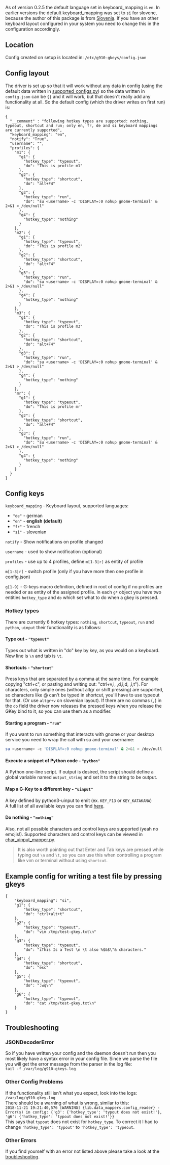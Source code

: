 As of version 0.2.5 the default language set in keyboard_mapping is `en`. In earlier versions the default keyboard_mapping was set to `si` for slovene, because the author of this package is from [Slovenia](https://en.wikipedia.org/wiki/Slovenia). If you have an other keyboard layout configured in your system you need to change this in the configuration accordingly.

## Location
Config created on setup is located in: `/etc/g910-gkeys/config.json`

## Config layout
The driver is set up so that it will work without any data in config (using the default data written in [supported_configs.py](https://github.com/JSubelj/g910-gkey-macro-support/blob/master/lib/data_mappers/supported_configs.py)) so the data written in `config.json` can be `{}` and it will work, but that doesn't really add any functionality at all. So the default config (which the driver writes on first run) is:
```
{
  "__comment" : "following hotkey types are supported: nothing, typeout, shortcut and run; only en, fr, de and si keyboard mappings are currently supported",
  "keyboard_mapping": "en",
  "notify": "True",
  "username": "",
  "profiles": {
    "m1": {
      "g1": {
        "hotkey_type": "typeout",
        "do": "This is profile m1"
      },
      "g2": {
        "hotkey_type": "shortcut",
        "do": "alt+F4"
      },
      "g3": {
        "hotkey_type": "run",
        "do": "su <username> -c 'DISPLAY=:0 nohup gnome-terminal' & 2>&1 > /dev/null"
      },
      "g4": {
        "hotkey_type": "nothing"
      }
    },
    "m2": {
      "g1": {
        "hotkey_type": "typeout",
        "do": "This is profile m2"
      },
      "g2": {
        "hotkey_type": "shortcut",
        "do": "alt+F4"
      },
      "g3": {
        "hotkey_type": "run",
        "do": "su <username> -c 'DISPLAY=:0 nohup gnome-terminal' & 2>&1 > /dev/null"
      },
      "g4": {
        "hotkey_type": "nothing"
      }
    },
    "m3": {
      "g1": {
        "hotkey_type": "typeout",
        "do": "This is profile m3"
      },
      "g2": {
        "hotkey_type": "shortcut",
        "do": "alt+F4"
      },
      "g3": {
        "hotkey_type": "run",
        "do": "su <username> -c 'DISPLAY=:0 nohup gnome-terminal' & 2>&1 > /dev/null"
      },
      "g4": {
        "hotkey_type": "nothing"
      }
    },
    "mr": {
      "g1": {
        "hotkey_type": "typeout",
        "do": "This is profile mr"
      },
      "g2": {
        "hotkey_type": "shortcut",
        "do": "alt+F4"
      },
      "g3": {
        "hotkey_type": "run",
        "do": "su <username> -c 'DISPLAY=:0 nohup gnome-terminal' & 2>&1 > /dev/null"
      },
      "g4": {
        "hotkey_type": "nothing"
      }
    }
  }
}
```

## Config keys
`keyboard_mapping` - Keyboard layout, supported languages:  
   * `"de"` - german
   * `"en"` - **english (default)**
   * `"fr"` - french
   * `"si"` - slovenian

`notify` - Show notifications on profile changed  

`username` - used to show notification (optional)  

`profiles` - use up to 4 profiles, define `m[1-3|r]` as entity of profile  

`m[1-3|r]` - switch profile (only if you have more then one profile in config.json)  

`g[1-9]` - G-keys macro definition, defined in root of config if no profiles are needed or as entity of the assigned profile. In each `g*` object you have two entities `hotkey_type` and `do` which set what to do when a gkey is pressed.

### Hotkey types
There are currently 6 hotkey types: `nothing`, `shortcut`, `typeout`, `run` and `python`, `uinput` their functionality is as follows:

#### Type out - `"typeout"`  
Types out what is written in "do" key by key, as you would on a keyboard. New line is `\n` and tab is `\t`.

#### Shortcuts - `"shortcut"`  
Press keys that are separated by a comma at the same time. For example copying "ctrl+c", or pasting and writing out: "ctrl+v,i, ,d,i,d, ,i,t"). For characters, only simple ones (without altgr or shift pressing) are supported, so characters like @ can't be typed in shortcut, you'll have to use typeout for that. (Or use `altgr+v` on slovenian layout). If there are no commas (`,`) in the `do` field the driver now releases the pressed keys when you release the GKey bind to it, so you can use them as a modifier.

#### Starting a program - `"run"`  
If you want to run something that interacts with gnome or your desktop service you need to wrap the call with su and your username:
   ```bash
   su <username> -c 'DISPLAY=:0 nohup gnome-terminal' & 2>&1 > /dev/null
   ```

#### Execute a snippet of Python code - `"python"`  
A Python one-line script. If output is desired, the script should define a global variable named `output_string` and set it to the string to be output.

#### Map a G-Key to a different key - `"uinput"`
A key defined by python3-uinput to emit (ex. `KEY_F13` or `KEY_KATAKANA`)  
A full list of all available keys you can find [here](https://github.com/tuomasjjrasanen/python-uinput/blob/master/src/ev.py).

#### Do nothing - `"nothing"`

Also, not all possible characters and control keys are supported (yeah no emojis!). Supported characters and control keys can be viewed in [char_uinput_mapper.py](https://github.com/JSubelj/g910-gkey-macro-support/blob/master/lib/data_mappers/char_uinput_mapper.py).


>It is also worth pointing out that Enter and Tab keys are pressed while typing out `\n` and `\t`, so you can use this when controlling a program like vim or terminal without using `shortcut`.

## Example config for writing a test file by pressing gkeys
```
{
    "keyboard_mapping": "si",
    "g1": {
        "hotkey_type": "shortcut",
        "do": "ctrl+alt+t"
    },
    "g2": {
        "hotkey_type": "typeout",
        "do": "vim /tmp/test-gkey.txt\n"
    },
    "g3": {
        "hotkey_type": "typeout",
        "do": "iThis Is a Test \n \t also %$&$\"& characters."
    },
    "g4": {
        "hotkey_type": "shortcut",
        "do": "esc"
    },
    "g5": {
        "hotkey_type": "typeout",
        "do": ":wq\n"
    },
    "g6": {
        "hotkey_type": "typeout",
        "do": "cat /tmp/test-gkey.txt\n"
    }
}   
```

## Troubleshooting
### JSONDecoderError
So if you have written your config and the daemon doesn't run then you most likely have a syntax error in your config file. Since we parse the file you will get the error message from the parser in the log file:  
`tail -f /var/log/g910-gkeys.log`

### Other Config Problems
If the functionality still isn't what you expect, look into the logs: `/var/log/g910-gkey.log`  
There should be a warning of what is wrong, similar to this:  
`2018-11-21 19:21:40,576 [WARNING] {lib.data_mappers.config_reader} - Error(s) in config: {'g3': {'hotkey_type': 'typout does not exist!'}, 'g6': {'hotkey_type': 'typout does not exist!'}}`  
This says that `typout` does not exist for `hotkey_type`. To correct it I had to change `'hotkey_type': 'typout'` to `'hotkey_type': 'typeout`.

### Other Errors
If you find yourself with an error not listed above please take a look at the [troubleshooting](https://github.com/JSubelj/g910-gkey-macro-support/wiki/Troubleshooting).